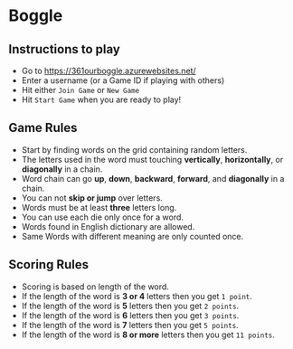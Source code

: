# Boggle
## Instructions to play
- Go to https://361ourboggle.azurewebsites.net/
- Enter a username (or a Game ID if playing with others)
- Hit either `Join Game` or `New Game`
- Hit `Start Game` when you are ready to play!

## Game Rules
- Start by finding words on the grid containing random letters.
- The letters used in the word must touching **vertically**, **horizontally**, or **diagonally** in a chain.
- Word chain can go **up**, **down**, **backward**, **forward**, and **diagonally** in a chain.
- You can not **skip or jump** over letters.
- Words must be at least **three** letters long.
- You can use each die only once for a word.
- Words found in English dictionary are allowed.
- Same Words with different meaning are only counted once.

## Scoring Rules
- Scoring is based on length of the word.
- If the length of the word is **3 or 4** letters then you get `1 point`.
- If the length of the word is **5** letters then you get `2 points`.
- If the length of the word is **6** letters then you get `3 points`.
- If the length of the word is **7** letters then you get `5 points`.
- If the length of the word is **8 or more** letters then you get `11 points`.
